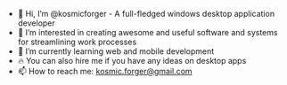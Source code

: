 - 👋 Hi, I’m @kosmicforger - A full-fledged windows desktop application developer
- 👀 I’m interested in creating awesome and useful software and systems for streamlining work processes
- 🌱 I’m currently learning web and mobile development
- :fire: You can also hire me if you have any ideas on desktop apps
- 📫 How to reach me: kosmic.forger@gmail.com
